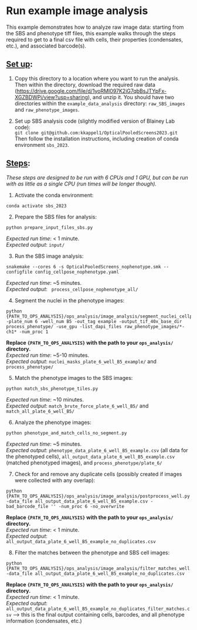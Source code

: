 # Run example image analysis

This example demonstrates how to analyze raw image data: starting from the SBS and phenotype tiff files, this example walks through the steps required to get to a final csv file with cells, their properties (condensates, etc.), and associated barcode(s).

## <ins>**Set up**</ins>: 
1. Copy this directory to a location where you want to run the analysis. Then within the directory, download the required raw data (https://drive.google.com/file/d/1yoRMI097K2iG7qbBsJTYpFx-XGZBDWPj/view?usp=sharing), and unzip it. You should have two directories within the `example_data_analysis` directory: `raw_SBS_images` and `raw_phenotype_images`.

2. Set up SBS analysis code (slightly modified version of Blainey Lab code): <br>
   `git clone git@github.com:kkappel1/OpticalPooledScreens2023.git`
   Then follow the installation instructions, including creation of conda environment `sbs_2023`.

## <ins>**Steps**</ins>: <br>
*These steps are designed to be run with 6 CPUs and 1 GPU, but can be run with as little as a single CPU (run times will be longer though).*

1. Activate the conda environment: <br>
```
conda activate sbs_2023
```

2. Prepare the SBS files for analysis: <br>
```
python prepare_input_files_sbs.py
```

*Expected run time*: < 1 minute. <br>
*Expected output*: `input/` <br>

3. Run the SBS image analysis:
```
snakemake --cores 6 -s OpticalPooledScreens_nophenotype.smk --configfile config_cellpose_nophenotype.yaml
```
*Expected run time*: ~5 minutes. <br>
*Expected output*: ` process_cellpose_nophenotype_all/` <br>

4. Segment the nuclei in the phenotype images:
```
python {PATH_TO_OPS_ANALYSIS}/ops_analysis/image_analysis/segment_nuclei_cellpose.py -plate_num 6 -well_num B5 -out_tag example -output_tif_40x_base_dir process_phenotype/ -use_gpu -list_dapi_files raw_phenotype_images/*-ch1* -num_proc 1
```
**Replace `{PATH_TO_OPS_ANALYSIS}` with the path to your `ops_analysis/` directory.** <br>
*Expected run time*: ~5-10 minutes. <br>
*Expected output*: `nuclei_masks_plate_6_well_B5_example/` and `process_phenotype/` <br>

5. Match the phenotype images to the SBS images:
```
python match_sbs_phenotype_tiles.py 
```
*Expected run time*: ~10 minutes. <br>
*Expected output*: `match_brute_force_plate_6_well_B5/` and `match_all_plate_6_well_B5/` <br>

6. Analyze the phenotype images:
```
python phenotype_and_match_cells_no_segment.py
```
*Expected run time*: ~5 minutes. <br>
*Expected output*: `phenotype_data_plate_6_well_B5_example.csv` (all data for the phenotyped cells), `all_output_data_plate_6_well_B5_example.csv` (matched phenotyped images), and `process_phenotype/plate_6/` <br>

7. Check for and remove any duplicate cells (possibly created if images were collected with any overlap):
```
python {PATH_TO_OPS_ANALYSIS}/ops_analysis/image_analysis/postprocess_well.py -data_file all_output_data_plate_6_well_B5_example.csv -bad_barcode_file '' -num_proc 6 -no_overwrite
```
**Replace `{PATH_TO_OPS_ANALYSIS}` with the path to your `ops_analysis/` directory.** <br>
*Expected run time*: < 1 minute. <br>
*Expected output*: `all_output_data_plate_6_well_B5_example_no_duplicates.csv` <br>

8. Filter the matches between the phenotype and SBS cell images:
```
python {PATH_TO_OPS_ANALYSIS}/ops_analysis/image_analysis/filter_matches_well.py -data_file all_output_data_plate_6_well_B5_example_no_duplicates.csv
```
**Replace `{PATH_TO_OPS_ANALYSIS}` with the path to your `ops_analysis/` directory.** <br>
*Expected run time*: < 1 minute. <br>
*Expected output*: `all_output_data_plate_6_well_B5_example_no_duplicates_filter_matches.csv` —> this is the final output containing cells, barcodes, and all phenotype information (condensates, etc.) <br>
